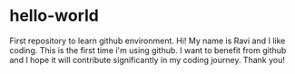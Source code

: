 # hello-world
First repository to learn github environment.
Hi! My name is Ravi and I like coding.
This is the first time i'm using github.
I want to benefit from github and I hope it will contribute significantly in my coding journey. Thank you!
